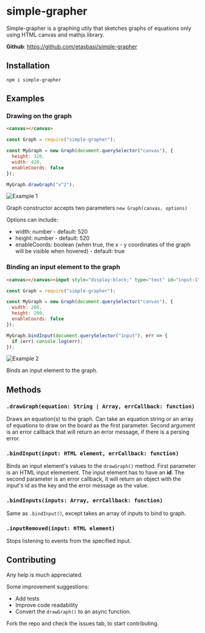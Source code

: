 # simple-grapher

Simple-grapher is a graphing utily that sketches graphs of equations only using HTML canvas and mathjs library.

**Github**: https://github.com/etasbasi/simple-grapher

## Installation

```
npm i simple-grapher
```

## Examples

### Drawing on the graph

```html
<canvas></canvas>
```

```javascript
const Graph = require("simple-grapher");

const MyGraph = new Graph(document.querySelector("canvas"), {
  height: 320,
  width: 420,
  enableCoords: false
});

MyGraph.drawGraph("x^2");
```

![](https://github.com/etasbasi/simple-grapher/blob/gh-pages/snapshots/example.png?raw=true "Example 1")

Graph constructor accepts two parameters `new Graph(canvas, options)`

Options can include:

- width: number - default: 520
- height: number - default: 520
- enableCoords: boolean (when true, the x - y coordinates of the graph will be visible when hovered) - default: true

### Binding an input element to the graph

```html
<canvas></canvas><input style="display:block;" type="text" id="input-1" />
```

```javascript
const Graph = require("simple-grapher");

const MyGraph = new Graph(document.querySelector("canvas"), {
  width: 200,
  height: 200,
  enableCoords: false
});

MyGraph.bindInput(document.querySelector("input"), err => {
  if (err) console.log(err);
});
```

![](https://github.com/etasbasi/simple-grapher/blob/gh-pages/snapshots/example2.png?raw=true "Example 2")

Binds an input element to the graph.

## Methods

### `.drawGraph(equation: String | Array, errCallback: function)`

Draws an equation(s) to the graph. Can take an equation string or an array of equations to draw on the board as the first parameter. Second argument is an error callback that will return an error message, if there is a persing error.

### `.bindInput(input: HTML element, errCallback: function)`

Binds an input element's values to the `drawGraph()` method. First parameter is an HTML input elemement. The input element has to have an **id**. The second parameter is an error callback, it will return an object with the input's id as the key and the error message as the value.

### `.bindInputs(inputs: Array, errCallback: function)`

Same as `.bindInput()`, except takes an array of inputs to bind to graph.

### `.inputRemoved(input: HTML element)`

Stops listening to events from the specified input.

## Contributing

Any help is much appreciated.

Some improvement suggestions:

- Add tests
- Improve code readability
- Convert the `drawGraph()` to an async function.

Fork the repo and check the issues tab, to start contributing.
